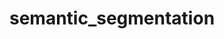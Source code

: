 # semantic_segmentation

[A 2017 Guide to Semantic Segmentation with Deep Learning]: http://blog.qure.ai/notes/semantic-segmentation-deep-learning-review